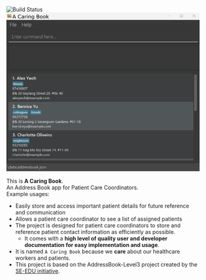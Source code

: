 ![Build Status](https://github.com/AY2425S2-CS2103T-T12-2/tp/actions/workflows/gradle.yml/badge.svg)
![Ui](docs/images/Ui.png)

This is **A Caring Book**. <br>
An Address Book app for Patient Care Coordinators.  
  Example usages:
  * Easily store and access important patient details for future reference and communication
  * Allows a patient care coordinator to see a list of assigned patients
* The project is designed for patient care coordinators to store and reference patient contact information as efficiently as possible.
  * It comes with a **high level of quality user and developer documentation for easy implementation and usage**.
* It is named `A Caring Book` because we **care** about our healthcare workers and patients.  
* This project is based on the AddressBook-Level3 project created by the [SE-EDU initiative](https://se-education.org).
